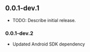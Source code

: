 ## 0.0.1-dev.1

* TODO: Describe initial release.

### 0.0.1-dev.2

* Updated Android SDK dependency